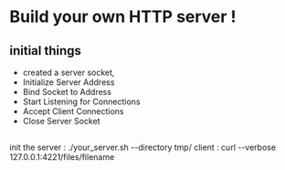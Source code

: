 # Build your own HTTP server !
## initial things
- created a server socket, 
- Initialize Server Address
- Bind Socket to Address
- Start Listening for Connections
- Accept Client Connections
- Close Server Socket
## 

init the server  : ./your_server.sh --directory tmp/
client :  curl --verbose 127.0.0.1:4221/files/filename
